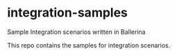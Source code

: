 # integration-samples
Sample Integration scenarios written in Ballerina

This repo contains the samples for integration scenarios.
